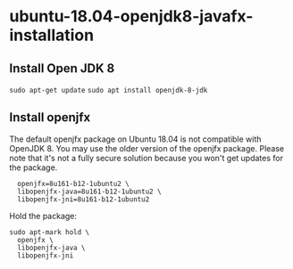 # ubuntu-18.04-openjdk8-javafx-installation
## Install Open JDK 8

``` sudo apt-get update ```
``` sudo apt install openjdk-8-jdk ```

## Install openjfx

The default openjfx package on Ubuntu 18.04 is not compatible with OpenJDK 8. 
You may use the older version of the openjfx package. 
Please note that it's not a fully secure solution because you won't get updates for the package.

``` sudo apt install \
  openjfx=8u161-b12-1ubuntu2 \
  libopenjfx-java=8u161-b12-1ubuntu2 \
  libopenjfx-jni=8u161-b12-1ubuntu2
```
Hold the package:

```
sudo apt-mark hold \
  openjfx \
  libopenjfx-java \
  libopenjfx-jni
```

